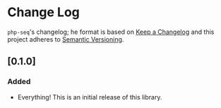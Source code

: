 # Change Log
`php-seq`'s changelog; he format is based on [Keep a
Changelog](http://keepachangelog.com/) and this project adheres to [Semantic
Versioning](http://semver.org/).

## [0.1.0]
### Added
- Everything! This is an initial release of this library.
